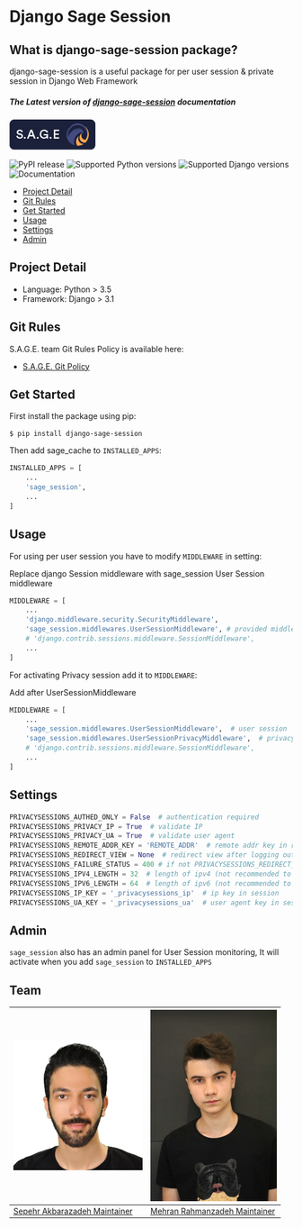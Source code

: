 # Django Sage Session

## What is django-sage-session package?

django-sage-session is a useful package for per user session & private session in Django Web Framework

##### The Latest version of [django-sage-session](https://django-sage-session.readthedocs.io/) documentation

![SageTeam](https://github.com/sageteam-org/django-sage-painless/blob/develop/docs/images/tag_sage.png?raw=true "SageTeam")

![PyPI release](https://img.shields.io/pypi/v/django-sage-session "django-sage-session")
![Supported Python versions](https://img.shields.io/pypi/pyversions/django-sage-session "django-sage-session")
![Supported Django versions](https://img.shields.io/pypi/djversions/django-sage-session "django-sage-session")
![Documentation](https://img.shields.io/readthedocs/django-sage-session "django-sage-session")

- [Project Detail](#project-detail)
- [Git Rules](#git-rules)
- [Get Started](#get-started)
- [Usage](#usage)
- [Settings](#settings)
- [Admin](#admin)
## Project Detail

- Language: Python > 3.5
- Framework: Django > 3.1

## Git Rules

S.A.G.E. team Git Rules Policy is available here:

- [S.A.G.E. Git Policy](https://www.atlassian.com/git/tutorials/comparing-workflows/gitflow-workflow)

## Get Started

First install the package using pip:

```shell
$ pip install django-sage-session
```

Then add sage_cache to `INSTALLED_APPS`:

```python
INSTALLED_APPS = [
    ...
    'sage_session',
    ...
]
```

## Usage

For using per user session you have to modify `MIDDLEWARE` in setting:

Replace django Session middleware with sage_session User Session middleware

```python
MIDDLEWARE = [
    ...
    'django.middleware.security.SecurityMiddleware',
    'sage_session.middlewares.UserSessionMiddleware', # provided middleware for per user session
    # 'django.contrib.sessions.middleware.SessionMiddleware',
    ...
]
```

For activating Privacy session add it to `MIDDLEWARE`:

Add after UserSessionMiddleware

```python
MIDDLEWARE = [
    ...
    'sage_session.middlewares.UserSessionMiddleware',  # user session
    'sage_session.middlewares.UserSessionPrivacyMiddleware',  # privacy session
    # 'django.contrib.sessions.middleware.SessionMiddleware',
    ...
]
```

## Settings
```python
PRIVACYSESSIONS_AUTHED_ONLY = False  # authentication required 
PRIVACYSESSIONS_PRIVACY_IP = True  # validate IP
PRIVACYSESSIONS_PRIVACY_UA = True  # validate user agent
PRIVACYSESSIONS_REMOTE_ADDR_KEY = 'REMOTE_ADDR'  # remote addr key in request (not recommended to change)
PRIVACYSESSIONS_REDIRECT_VIEW = None  # redirect view after logging out
PRIVACYSESSIONS_FAILURE_STATUS = 400 # if not PRIVACYSESSIONS_REDIRECT_VIEW set return status code
PRIVACYSESSIONS_IPV4_LENGTH = 32  # length of ipv4 (not recommended to change)
PRIVACYSESSIONS_IPV6_LENGTH = 64  # length of ipv6 (not recommended to change)
PRIVACYSESSIONS_IP_KEY = '_privacysessions_ip'  # ip key in session
PRIVACYSESSIONS_UA_KEY = '_privacysessions_ua'  # user agent key in session
```

## Admin

`sage_session` also has an admin panel for User Session monitoring, It will activate when you add `sage_session` to `INSTALLED_APPS`
## Team
| [<img src="https://github.com/sageteam-org/django-sage-painless/blob/develop/docs/images/sepehr.jpeg?raw=true" width="230px" height="230px" alt="Sepehr Akbarzadeh">](https://github.com/sepehr-akbarzadeh) | [<img src="https://github.com/sageteam-org/django-sage-painless/blob/develop/docs/images/mehran.png?raw=true" width="225px" height="340px" alt="Mehran Rahmanzadeh">](https://github.com/mehran-rahmanzadeh) |
| ---------------------------------------------------------------------------------------------------------------------------------------------------------------------- | ---------------------------------------------------------------------------------------------------------------------------------------------------- |
| [Sepehr Akbarazadeh Maintainer](https://github.com/sepehr-akbarzadeh)                                                                                                             | [Mehran Rahmanzadeh Maintainer](https://github.com/mehran-rahmanzadeh)                                                                                                       |
